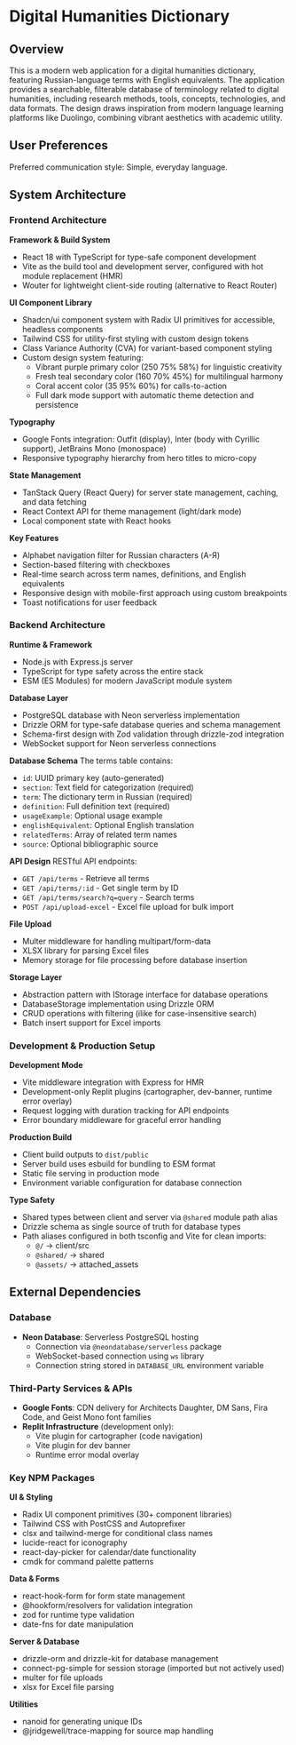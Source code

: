 # Digital Humanities Dictionary

## Overview

This is a modern web application for a digital humanities dictionary, featuring Russian-language terms with English equivalents. The application provides a searchable, filterable database of terminology related to digital humanities, including research methods, tools, concepts, technologies, and data formats. The design draws inspiration from modern language learning platforms like Duolingo, combining vibrant aesthetics with academic utility.

## User Preferences

Preferred communication style: Simple, everyday language.

## System Architecture

### Frontend Architecture

**Framework & Build System**
- React 18 with TypeScript for type-safe component development
- Vite as the build tool and development server, configured with hot module replacement (HMR)
- Wouter for lightweight client-side routing (alternative to React Router)

**UI Component Library**
- Shadcn/ui component system with Radix UI primitives for accessible, headless components
- Tailwind CSS for utility-first styling with custom design tokens
- Class Variance Authority (CVA) for variant-based component styling
- Custom design system featuring:
  - Vibrant purple primary color (250 75% 58%) for linguistic creativity
  - Fresh teal secondary color (160 70% 45%) for multilingual harmony
  - Coral accent color (35 95% 60%) for calls-to-action
  - Full dark mode support with automatic theme detection and persistence

**Typography**
- Google Fonts integration: Outfit (display), Inter (body with Cyrillic support), JetBrains Mono (monospace)
- Responsive typography hierarchy from hero titles to micro-copy

**State Management**
- TanStack Query (React Query) for server state management, caching, and data fetching
- React Context API for theme management (light/dark mode)
- Local component state with React hooks

**Key Features**
- Alphabet navigation filter for Russian characters (А-Я)
- Section-based filtering with checkboxes
- Real-time search across term names, definitions, and English equivalents
- Responsive design with mobile-first approach using custom breakpoints
- Toast notifications for user feedback

### Backend Architecture

**Runtime & Framework**
- Node.js with Express.js server
- TypeScript for type safety across the entire stack
- ESM (ES Modules) for modern JavaScript module system

**Database Layer**
- PostgreSQL database with Neon serverless implementation
- Drizzle ORM for type-safe database queries and schema management
- Schema-first design with Zod validation through drizzle-zod integration
- WebSocket support for Neon serverless connections

**Database Schema**
The terms table contains:
- `id`: UUID primary key (auto-generated)
- `section`: Text field for categorization (required)
- `term`: The dictionary term in Russian (required)
- `definition`: Full definition text (required)
- `usageExample`: Optional usage example
- `englishEquivalent`: Optional English translation
- `relatedTerms`: Array of related term names
- `source`: Optional bibliographic source

**API Design**
RESTful API endpoints:
- `GET /api/terms` - Retrieve all terms
- `GET /api/terms/:id` - Get single term by ID
- `GET /api/terms/search?q=query` - Search terms
- `POST /api/upload-excel` - Excel file upload for bulk import

**File Upload**
- Multer middleware for handling multipart/form-data
- XLSX library for parsing Excel files
- Memory storage for file processing before database insertion

**Storage Layer**
- Abstraction pattern with IStorage interface for database operations
- DatabaseStorage implementation using Drizzle ORM
- CRUD operations with filtering (ilike for case-insensitive search)
- Batch insert support for Excel imports

### Development & Production Setup

**Development Mode**
- Vite middleware integration with Express for HMR
- Development-only Replit plugins (cartographer, dev-banner, runtime error overlay)
- Request logging with duration tracking for API endpoints
- Error boundary middleware for graceful error handling

**Production Build**
- Client build outputs to `dist/public`
- Server build uses esbuild for bundling to ESM format
- Static file serving in production mode
- Environment variable configuration for database connection

**Type Safety**
- Shared types between client and server via `@shared` module path alias
- Drizzle schema as single source of truth for database types
- Path aliases configured in both tsconfig and Vite for clean imports:
  - `@/` → client/src
  - `@shared/` → shared
  - `@assets/` → attached_assets

## External Dependencies

### Database
- **Neon Database**: Serverless PostgreSQL hosting
  - Connection via `@neondatabase/serverless` package
  - WebSocket-based connection using `ws` library
  - Connection string stored in `DATABASE_URL` environment variable

### Third-Party Services & APIs
- **Google Fonts**: CDN delivery for Architects Daughter, DM Sans, Fira Code, and Geist Mono font families
- **Replit Infrastructure** (development only):
  - Vite plugin for cartographer (code navigation)
  - Vite plugin for dev banner
  - Runtime error modal overlay

### Key NPM Packages

**UI & Styling**
- Radix UI component primitives (30+ component libraries)
- Tailwind CSS with PostCSS and Autoprefixer
- clsx and tailwind-merge for conditional class names
- lucide-react for iconography
- react-day-picker for calendar/date functionality
- cmdk for command palette patterns

**Data & Forms**
- react-hook-form for form state management
- @hookform/resolvers for validation integration
- zod for runtime type validation
- date-fns for date manipulation

**Server & Database**
- drizzle-orm and drizzle-kit for database management
- connect-pg-simple for session storage (imported but not actively used)
- multer for file uploads
- xlsx for Excel file parsing

**Utilities**
- nanoid for generating unique IDs
- @jridgewell/trace-mapping for source map handling